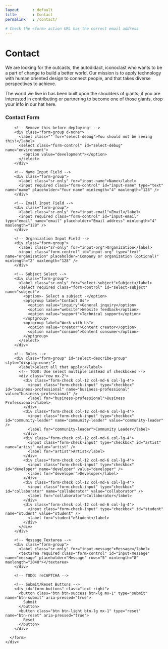 ```yaml
---
layout      : default
title       : Contact
permalink   : /contact/

# Check the <form> action URL has the correct email address
---
```









<!-- Jumbotron
–––––––––––––––––––––––––––––––––––––––––––––––––– -->

<div class="jumbotron jumbotron-fluid">
  <div class="container">
    <h1 class="display-4">Contact</h1>
    <p class="lead">We are looking for the outcasts, the autodidact, iconoclast who wants to be a part of change to build a better world. Our mission is to apply technology with human oriented design to connect people, and that takes diverse perspectives to achieve.</p>
    <p class="lead">The world we live in has been built upon the shoulders of giants; if you are interested in contributing or partnering to become one of those giants, drop your info in our hat here.</p>
  </div>
</div>

<!-- ––––––––––––––––––––––––––––––––––––––––––––– -->








<!-- Contact Form
–––––––––––––––––––––––––––––––––––––––––––––––––– -->

<!--
  Form Validation:    https://getbootstrap.com/docs/4.0/components/forms/#how-it-works
  Constraint API:     https://www.w3.org/TR/html5/sec-forms.html#the-constraint-validation-api

  Temporary Form Action Options
  Using Google Form:  https://github.com/toperkin/staticFormEmails/blob/master/README.md
  Formspree:          https://formspree.io
-->

<div class="container">
  <div class="row">
    <div class="col-12 col-md-8 offset-md-2">
      <h3 class="mb-3">Contact Form</h3>
      <form name="form-contact" method="POST" action="https://formspree.io/mavbarona@gmail.com" target="_blank">

        <!-- Remove this before deploying! -->
        <div class="form-group d-none">
          <label class="" for="select-debug">You should not be seeing this!</label>
          <select class="form-control" id="select-debug" name="environment">
            <option value="development"></option>
          </select>
        </div>

        <!-- Name Input Field -->
        <div class="form-group">
          <label class="sr-only" for="input-name">Name</label>
          <input required class="form-control" id="input-name" type="text" name="name" placeholder="Your name" minlength="4" maxlength="128" />
        </div>

        <!-- Email Input Field -->
        <div class="form-group">
          <label class="sr-only" for="input-email">Email</label>
          <input required class="form-control" id="input-email" type="email" name="email" placeholder="Email address" minlength="4" maxlength="128" />
        </div>

        <!-- Organization Input Field -->
        <div class="form-group">
          <label class="sr-only" for="input-org">Organization</label>
          <input class="form-control" id="input-org" type="text" name="organization" placeholder="Company or organization (optional)" minlength="2" maxlength="128" />
        </div>

        <!-- Subject Select -->
        <div class="form-group">
          <label class="sr-only" for="select-subject">Subject</label>
          <select required class="form-control" id="select-subject" name="subject">
            <option>- Select a subject -</option>
            <optgroup label="Contact Us">
              <option value="inquiry">General inquiry</option>
              <option value="website">Website feedback</option>
              <option value="support">Technical support</option>
            </optgroup>
            <optgroup label="Work with Us">
              <option value="creator">Content creator</option>
              <option value="consume">Content consumer</option>
            </optgroup>
          </select>
        </div>

        <!-- Roles -->
        <div class="form-group" id="select-describe-group" style="display:none;">
          <label>Select all that apply:</label>
          <!-- TODO: Use select multiple instead of checkboxes -->
          <div class="row mx-2">
            <div class="form-check col-12 col-md-6 col-lg-4">
              <input class="form-check-input" type="checkbox" id="business-professional" name="business-professional" value="business-professional" />
              <label for="business-professional">Business Professional</label>
            </div>
            <div class="form-check col-12 col-md-6 col-lg-4">
              <input class="form-check-input" type="checkbox" id="community-leader" name="community-leader" value="community-leader" />
              <label for="community-leader">Community Leader</label>
            </div>
            <div class="form-check col-12 col-md-6 col-lg-4">
              <input class="form-check-input" type="checkbox" id="artist" name="artist" value="artist" />
              <label for="artist">Artist</label>
            </div>
            <div class="form-check col-12 col-md-6 col-lg-4">
              <input class="form-check-input" type="checkbox" id="developer" name="developer" value="developer" />
              <label for="developer">Developer</label>
            </div>
            <div class="form-check col-12 col-md-6 col-lg-4">
              <input class="form-check-input" type="checkbox" id="collaborator" name="collaborator" value="collaborator" />
              <label for="collaborator">Collaborator</label>
            </div>
            <div class="form-check col-12 col-md-6 col-lg-4">
              <input class="form-check-input" type="checkbox" id="student" name="student" value="student" />
              <label for="student">Student</label>
            </div>
          </div>
        </div>

        <!-- Message Textarea -->
        <div class="form-group">
          <label class="sr-only" for="input-message">Message</label>
          <textarea required class="form-control" id="input-message" name="message" placeholder="Message" rows="5" minlength="8" maxlength="2048"></textarea>
        </div>

        <!-- TODO: reCAPTCHA -->

        <!-- Submit/Reset Buttons -->
        <div id="form-buttons" class="text-right">
          <button class="btn btn-success btn-lg mx-1" type="submit" name="btn-submit" aria-pressed="true">
            Submit
          </button>
          <button class="btn btn-light btn-lg mx-1" type="reset" name="btn-reset" aria-pressed="true">
            Reset
          </button>
        </div>

      </form>
    </div>
  </div>
</div>







<!-- Contact Page JavaScript
––––––––––––––––––––––––––––––––––––––––––––––––– -->

<script>
$(function() {
  $('#select-subject').on('change', function() {
    var selected = $(this).val();
    if (selected == 'creator' || selected == 'consume') {
      $('#select-describe-group').show();
    } else {
      $('#select-describe-group').hide();
    }
  });
});
</script>
